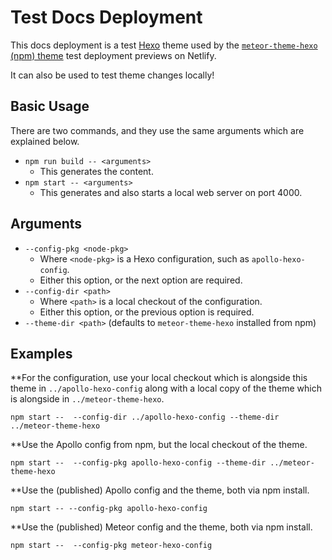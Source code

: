 # Test Docs Deployment

This docs deployment is a test [Hexo](https://github.com/hexojs/hexo) theme used by the [`meteor-theme-hexo` (npm) theme](https://github.com/meteor/meteor-theme-hexo) test deployment previews on Netlify.

It can also be used to test theme changes locally!

## Basic Usage

There are two commands, and they use the same arguments which are explained below.

* `npm run build -- <arguments>`
  * This generates the content.
* `npm start -- <arguments>`
  * This generates and also starts a local web server on port 4000.

## Arguments

* `--config-pkg <node-pkg>`
  * Where `<node-pkg>` is a Hexo configuration, such as `apollo-hexo-config`.
  * Either this option, or the next option are required.
* `--config-dir <path>`
  * Where `<path>` is a local checkout of the configuration.
  * Either this option, or the previous option is required.
* `--theme-dir <path>` (defaults to `meteor-theme-hexo` installed from npm)

## Examples

**For the configuration, use your local checkout which is alongside this theme in `../apollo-hexo-config` along with a local copy of the theme which is alongside in `../meteor-theme-hexo`.
```
npm start --  --config-dir ../apollo-hexo-config --theme-dir ../meteor-theme-hexo
```

**Use the Apollo config from npm, but the local checkout of the theme.
```
npm start --  --config-pkg apollo-hexo-config --theme-dir ../meteor-theme-hexo
```

**Use the (published) Apollo config and the theme, both via npm install.
```
npm start -- --config-pkg apollo-hexo-config
```

**Use the (published) Meteor config and the theme, both via npm install.
```
npm start --  --config-pkg meteor-hexo-config
```
